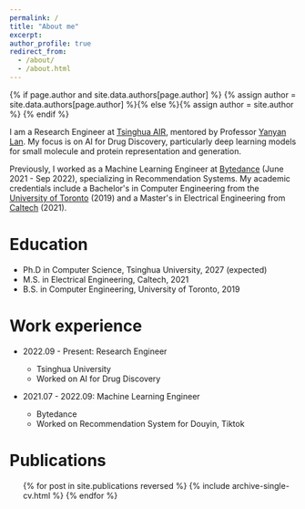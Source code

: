 ```yaml
---
permalink: /
title: "About me"
excerpt:
author_profile: true
redirect_from: 
  - /about/
  - /about.html
---
```

{% if page.author and site.data.authors[page.author] %}
  {% assign author = site.data.authors[page.author] %}{% else %}{% assign author = site.author %}
{% endif %}

I am a Research Engineer at [Tsinghua AIR](https://air.tsinghua.edu.cn/en/), mentored by Professor [Yanyan Lan](https://air.tsinghua.edu.cn/en/info/1046/1195.htm). My focus is on AI for Drug Discovery, particularly deep learning models for small molecule and protein representation and generation. 

Previously, I worked as a Machine Learning Engineer at [Bytedance](https://www.bytedance.com/en/) (June 2021 - Sep 2022), specializing in Recommendation Systems. My academic credentials include a Bachelor's in Computer Engineering from the [University of Toronto](https://www.ece.utoronto.ca/) (2019) and a Master's in Electrical Engineering from [Caltech](https://www.caltech.edu/) (2021).


Education
======

* Ph.D in Computer Science, Tsinghua University, 2027 (expected)
* M.S. in Electrical Engineering, Caltech, 2021
* B.S. in Computer Engineering, University of Toronto, 2019

Work experience
======

* 2022.09 - Present: Research Engineer
  * Tsinghua University
  * Worked on AI for Drug Discovery

* 2021.07 - 2022.09: Machine Learning Engineer
  * Bytedance
  * Worked on Recommendation System for Douyin, Tiktok

Publications
======
  <ul>{% for post in site.publications reversed %}
    {% include archive-single-cv.html %}
  {% endfor %}</ul>



